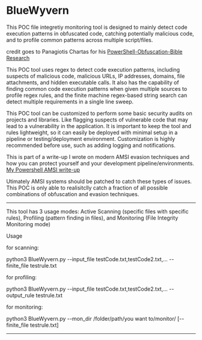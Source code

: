 # BlueWyvern

This POC file integretiy monitoring tool is designed to mainly detect code execution patterns in obfuscated code, catching potentially malicious code, and to profile common patterns across multiple script/files. 

credit goes to Panagiotis Chartas for his [PowerShell-Obfuscation-Bible Research](https://github.com/t3l3machus/PowerShell-Obfuscation-Bible)

This POC tool uses regex to detect code execution patterns, including suspects of malicious code, malicious URLs, IP addresses, domains, file attachments, and hidden executable calls. It also has the capability of finding common code execution patterns when given multiple sources to profile regex rules, and the finite machine regex-based string search can detect multiple requirements in a single line sweep. 

This POC tool can be customized to perform some basic security audits on projects and libraries. Like flagging suspects of vulnerable code that may lead to a vulnerability in the application. It is important to keep the tool and rules lightweight, so it can easily be deployed with minimal setup in a pipeline or testing/deployment environment. Customization is highly recommended before use, such as adding logging and notifications.

This is part of a write-up I wrote on modern AMSI evasion techniques and how you can protect yourself and your development pipeline/environments. [My Powershell AMSI write-up](https://keepcrispy.github.io/AMSIProj)

Utimately AMSI systems should be patched to catch these types of issues. This POC is only able to realisitclly catch a fraction of all possible combinations of obfuscation and evasion techniques.

----------------------------------------------------------------------------

This tool has 3 usage modes: Active Scanning (specific files with specific rules), Profiling (pattern finding in files), and Monitoring (File Integrity Monitoring mode)

Usage 

for scanning:

python3 BlueWyvern.py --input_file testCode.txt,testCode2.txt,... --finite_file testrule.txt

for profiling:

python3 BlueWyvern.py --input_file testCode.txt,testCode2.txt,... --output_rule testrule.txt

for monitoring:

python3 BlueWyvern.py --mon_dir /folder/path/you want to/monitor/ [--finite_file testrule.txt]

----------------------------------------------------------------------------

